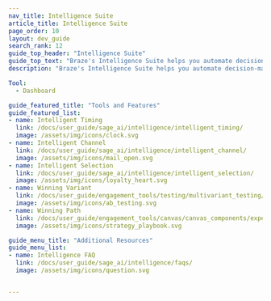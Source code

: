 ```yaml
---
nav_title: Intelligence Suite
article_title: Intelligence Suite
page_order: 10
layout: dev_guide
search_rank: 12
guide_top_header: "Intelligence Suite"
guide_top_text: "Braze's Intelligence Suite helps you automate decision-making with data-based insights. From delivery time to multivariate testing, brands can use these tools and features to create dynamic, cross-channel experiences that optimize at scale. <br> <br> The Intelligence Suite comprises of three main features: Intelligent Timing, Intelligent Channel, and Intelligent Selection."
description: "Braze's Intelligence Suite helps you automate decision-making with data-based insights. From delivery time to multivariate testing, brands can use these tools and features to create dynamic, cross-channel experiences that optimize at scale."

Tool:
  - Dashboard

guide_featured_title: "Tools and Features"
guide_featured_list:
- name: Intelligent Timing
  link: /docs/user_guide/sage_ai/intelligence/intelligent_timing/
  image: /assets/img/icons/clock.svg
- name: Intelligent Channel
  link: /docs/user_guide/sage_ai/intelligence/intelligent_channel/
  image: /assets/img/icons/mail_open.svg
- name: Intelligent Selection
  link: /docs/user_guide/sage_ai/intelligence/intelligent_selection/
  image: /assets/img/icons/loyalty_heart.svg
- name: Winning Variant
  link: /docs/user_guide/engagement_tools/testing/multivariant_testing/optimizations/
  image: /assets/img/icons/ab_testing.svg
- name: Winning Path
  link: /docs/user_guide/engagement_tools/canvas/canvas_components/experiment_step/winning_path/
  image: /assets/img/icons/strategy_playbook.svg

guide_menu_title: "Additional Resources"
guide_menu_list:
- name: Intelligence FAQ
  link: /docs/user_guide/sage_ai/intelligence/faqs/
  image: /assets/img/icons/question.svg


---
```


<br>